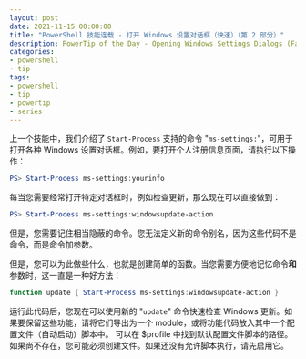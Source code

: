 ```yaml
---
layout: post
date: 2021-11-15 00:00:00
title: "PowerShell 技能连载 - 打开 Windows 设置对话框（快速）（第 2 部分）"
description: PowerTip of the Day - Opening Windows Settings Dialogs (Fast) (Part 2)
categories:
- powershell
- tip
tags:
- powershell
- tip
- powertip
- series
---
```

上一个技能中，我们介绍了 `Start-Process` 支持的命令 "`ms-settings:`"，可用于打开各种 Windows 设置对话框。例如，要打开个人注册信息页面，请执行以下操作：

```powershell
PS> Start-Process ms-settings:yourinfo
```

每当您需要经常打开特定对话框时，例如检查更新，那么现在可以直接做到：

```powershell
PS> Start-Process ms-settings:windowsupdate-action
```

但是，您需要记住相当隐蔽的命令。您无法定义新的命令别名，因为这些代码不是命令，而是命令加参数。

但是，您可以为此做些什么，也就是创建简单的函数。当您需要方便地记忆命令**和**参数时，这一直是一种好方法：

```powershell
function update { Start-Process ms-settings:windowsupdate-action }
```

运行此代码后，您现在可以使用新的 "`update`" 命令快速检查 Windows 更新。如果要保留这些功能，请将它们导出为一个 module，或将功能代码放入其中一个配置文件（自动启动）脚本中。 可以在 $profile 中找到默认配置文件脚本的路径。如果尚不存在，您可能必须创建文件。如果还没有允许脚本执行，请先启用它。

<!--本文国际来源：[Opening Windows Settings Dialogs (Fast) (Part 2)](https://community.idera.com/database-tools/powershell/powertips/b/tips/posts/opening-windows-settings-dialogs-fast-part-2)-->

